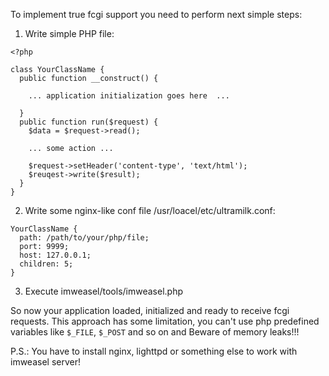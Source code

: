 To implement true fcgi support you need to perform next simple steps:

1. Write simple PHP file:

```
<?php

class YourClassName {
  public function __construct() {

    ... application initialization goes here  ...

  }
  public function run($request) {
    $data = $request->read();

    ... some action ...

    $request->setHeader('content-type', 'text/html');
    $reuqest->write($result);
  }
}
```

2. Write some nginx-like conf file /usr/loacel/etc/ultramilk.conf:

```
YourClassName {
  path: /path/to/your/php/file;
  port: 9999;
  host: 127.0.0.1;
  children: 5;
}
```

3. Execute imweasel/tools/imweasel.php

So now your application loaded, initialized and ready to receive fcgi requests. This approach has some limitation, you can't use php predefined variables like `$_FILE`, `$_POST` and so on and Beware of memory leaks!!!

P.S.: You have to install nginx, lighttpd or something else to work with imweasel server!